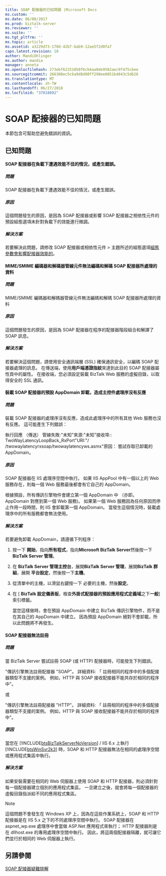 ```yaml
---
title: SOAP 配接器的已知問題 |Microsoft Docs
ms.custom: ''
ms.date: 06/08/2017
ms.prod: biztalk-server
ms.reviewer: ''
ms.suite: ''
ms.tgt_pltfrm: ''
ms.topic: article
ms.assetid: a3229d73-170d-42b7-bab9-12ae5f2d0fa7
caps.latest.revision: 18
author: MandiOhlinger
ms.author: mandia
manager: anneta
ms.openlocfilehash: 273ebf62251050f6cb4aa8de9582aec9f475cbee
ms.sourcegitcommit: 266308ec5c6a9d8d80ff298ee6051b4843c5d626
ms.translationtype: MT
ms.contentlocale: zh-TW
ms.lasthandoff: 06/27/2018
ms.locfileid: "37018692"
---
```

# <a name="known-issues-with-the-soap-adapter"></a>SOAP 配接器的已知問題
本節包含可幫助您避免錯誤的資訊。  
  
## <a name="known-issues"></a>已知問題  
  
#### <a name="the-soap-adapter-experiences-poor-performance-or-generates-errors-under-load"></a>SOAP 配接器在負載下遭遇效能不佳的情況，或產生錯誤。  
  
##### <a name="problem"></a>問題  
 SOAP 配接器在負載下遭遇效能不佳的情況，或產生錯誤。  
  
##### <a name="cause"></a>原因  
 這個問題發生的原因，是因為 SOAP 配接器或影響 SOAP 配接器之相依性元件的預設組態選項未針對負載下的效能進行微調。  
  
##### <a name="resolution"></a>解決方案  
 若要解決此問題，請修改 SOAP 配接器或相依性元件 > 主題所述的組態選項[組態參數會影響配接器效能的](../core/configuration-parameters-that-affect-adapter-performance.md)。  
  
#### <a name="the-mimesmime-encoder-and-decoder-pipeline-components-cannot-encode-and-decode-data-processed-by-the-soap-adapter"></a>MIME/SMIME 編碼器和解碼器管線元件無法編碼和解碼 SOAP 配接器所處理的資料  
  
##### <a name="problem"></a>問題  
 MIME/SMIME 編碼器和解碼器管線元件無法編碼和解碼 SOAP 配接器所處理的資料  
  
##### <a name="cause"></a>原因  
 這個問題發生的原因，是因為 SOAP 配接器在程序的配接器階段組合和解譯了 SOAP 訊息。  
  
##### <a name="resolution"></a>解決方案  
 若要解決這個問題，請使用安全通訊端層 (SSL) 確保通訊安全，以編碼 SOAP 配接器處理的訊息。 在傳送端，使用**用戶端憑證指紋**來達到此目的 SOAP 配接器屬性頁中的屬性。 在接收端，您必須設定裝載 BizTalk Web 服務的虛擬目錄，以取得安全的 SSL 通訊。  
  
#### <a name="the-default-appdomain-hosting-the-soap-adapter-gets-unloaded-causing-the-host-process-to-hang"></a>裝載 SOAP 配接器的預設 AppDomain 卸載，造成主控件處理序沒有反應  
  
##### <a name="problem"></a>問題  
 裝載 SOAP 配接器的處理序沒有反應，造成此處理序中的所有其他 Web 服務也沒有反應。 這可能產生下列錯誤：  
  
 執行回應 （傳送） 管線失敗:"未知"來源:"未知"接收埠:: TwoWayLatencyLoopBack_RxPort"URI:"/ /twowaylatencyrxsoap/twowaylatencyws.asmx"原因： 嘗試存取已卸載的 AppDomain。  
  
##### <a name="cause"></a>原因  
 SOAP 配接器在 IIS 處理序空間中執行。 如果 IIS AppPool 中有一個以上的 Web 服務存在，則每一個 Web 服務最後都會有它自己的 AppDomain。  
  
 根據預設，所有傳訊引擎物件會建立第一個 AppDomain 中 （亦即。 AppDomain 對應到第一個 Web 服務)。 如果第一個 Web 服務因為任何原因而停止作用一段時間，則 IIS 會卸載第一個 AppDomain。 當發生這個情況時，裝載處理序中的所有服務都會無法使用。  
  
##### <a name="resolution"></a>解決方案  
 若要避免卸載 AppDomain，請遵循下列程序：  
  
1. 按一下 **開始**，指向**所有程式**，指向**Microsoft BizTalk Server**然後按一下**BizTalk Server 管理**。  
  
2. 在  **BizTalk Server 管理主控台**，展開**BizTalk Server 管理**，展開**BizTalk 群組**，展開 **平台設定**，然後按一下**主機**。  
  
3. 從清單中的主機，以滑鼠右鍵按一下 必要的主機，然後**設定**。  
  
4. 在 [ **BizTalk 設定儀表板**，檢查**外掛式配接器的預設應用程式定義域**之下**一般**] 索引標籤。  
  
   當您這樣做時，會在預設 AppDomain 中建立 BizTalk 傳訊引擎物件，而不是在其自己的 AppDomain 中建立。 因為預設 AppDomain 絕對不會卸載，所以此問題將不再發生。  
  
#### <a name="the-soap-adapter-fails-to-register"></a>SOAP 配接器無法註冊  
  
##### <a name="problem"></a>問題  
 當 BizTalk Server 嘗試註冊 SOAP (或 HTTP) 配接器時，可能發生下列錯誤。  
  
 "傳訊引擎無法註冊配接器 "SOAP"。 詳細資料: 「 註冊相同的程序中的多個配接器類型不支援的案例。 例如，HTTP 與 SOAP 接收配接器不能共存於相同的程序中"。  
  
 或  
  
 "傳訊引擎無法註冊配接器 "HTTP"。 詳細資料: 「 註冊相同的程序中的多個配接器類型不支援的案例。  例如，HTTP 與 SOAP 接收配接器不能共存於相同的程序中"。  
  
##### <a name="cause"></a>原因  
 當您在 [!INCLUDE[btsBizTalkServerNoVersion](../includes/btsbiztalkservernoversion-md.md)] / IIS 6.x 上執行 [!INCLUDE[btsWinSvr2k3](../includes/btswinsvr2k3-md.md)] 時，SOAP 和 HTTP 配接器無法在相同的處理序空間或應用程式集區中執行。  
  
##### <a name="resolution"></a>解決方案  
 如果安裝需要在相同的 Web 伺服器上使用 SOAP 和 HTTP 配接器，則必須針對每一個配接器建立個別的應用程式集區。  一旦建立之後，就會將每一個配接器的虛擬目錄指派給不同的應用程式集區。  
  
> [!NOTE]
>  這個問題不會發生在 Windows XP 上，因為在這些作業系統上，SOAP 和 HTTP 配接器是在 IIS 5.x 之下的不同處理序空間中執行。  SOAP 配接器在 aspnet_wp.exe 處理序中會當做 ASP.Net 應用程式來執行；  HTTP 配接器則是在 dllhost.exe 的專用處理序空間中執行。  因此，將這兩個配接器隔離，就可讓它們並行於相同的 Web 伺服器上執行。  
  
## <a name="see-also"></a>另請參閱  
 [SOAP 配接器疑難排解](../core/troubleshooting-the-soap-adapter.md)
